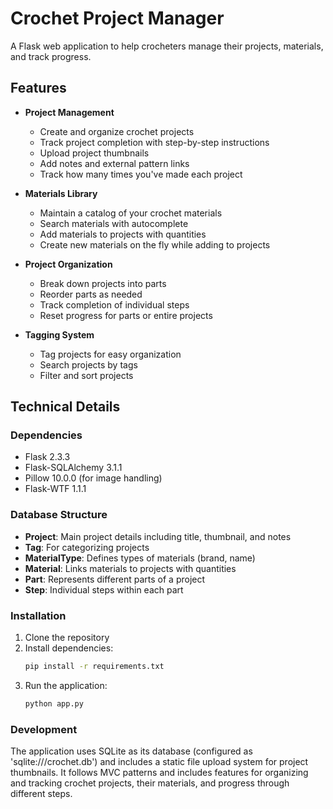 # Crochet Project Manager

A Flask web application to help crocheters manage their projects, materials, and track progress.

## Features

- **Project Management**
  - Create and organize crochet projects
  - Track project completion with step-by-step instructions
  - Upload project thumbnails
  - Add notes and external pattern links
  - Track how many times you've made each project

- **Materials Library**
  - Maintain a catalog of your crochet materials
  - Search materials with autocomplete
  - Add materials to projects with quantities
  - Create new materials on the fly while adding to projects

- **Project Organization**
  - Break down projects into parts
  - Reorder parts as needed
  - Track completion of individual steps
  - Reset progress for parts or entire projects

- **Tagging System**
  - Tag projects for easy organization
  - Search projects by tags
  - Filter and sort projects

## Technical Details

### Dependencies

- Flask 2.3.3
- Flask-SQLAlchemy 3.1.1
- Pillow 10.0.0 (for image handling)
- Flask-WTF 1.1.1

### Database Structure

- **Project**: Main project details including title, thumbnail, and notes
- **Tag**: For categorizing projects
- **MaterialType**: Defines types of materials (brand, name)
- **Material**: Links materials to projects with quantities
- **Part**: Represents different parts of a project
- **Step**: Individual steps within each part

### Installation

1. Clone the repository
2. Install dependencies:
   ```bash
   pip install -r requirements.txt
   ```
3. Run the application:
   ```bash
   python app.py
   ```

### Development

The application uses SQLite as its database (configured as 'sqlite:///crochet.db') and includes a static file upload system for project thumbnails. It follows MVC patterns and includes features for organizing and tracking crochet projects, their materials, and progress through different steps.